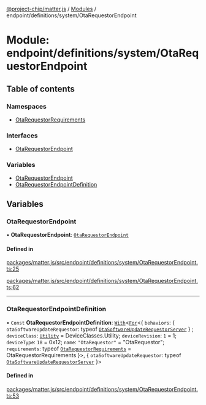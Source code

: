 [@project-chip/matter.js](../README.md) / [Modules](../modules.md) / endpoint/definitions/system/OtaRequestorEndpoint

# Module: endpoint/definitions/system/OtaRequestorEndpoint

## Table of contents

### Namespaces

- [OtaRequestorRequirements](endpoint_definitions_system_OtaRequestorEndpoint.OtaRequestorRequirements.md)

### Interfaces

- [OtaRequestorEndpoint](../interfaces/endpoint_definitions_system_OtaRequestorEndpoint.OtaRequestorEndpoint.md)

### Variables

- [OtaRequestorEndpoint](endpoint_definitions_system_OtaRequestorEndpoint.md#otarequestorendpoint)
- [OtaRequestorEndpointDefinition](endpoint_definitions_system_OtaRequestorEndpoint.md#otarequestorendpointdefinition)

## Variables

### OtaRequestorEndpoint

• **OtaRequestorEndpoint**: [`OtaRequestorEndpoint`](../interfaces/endpoint_definitions_system_OtaRequestorEndpoint.OtaRequestorEndpoint.md)

#### Defined in

[packages/matter.js/src/endpoint/definitions/system/OtaRequestorEndpoint.ts:25](https://github.com/project-chip/matter.js/blob/0c058ae17fdba4c0b89b8b13c309011d51782299/packages/matter.js/src/endpoint/definitions/system/OtaRequestorEndpoint.ts#L25)

[packages/matter.js/src/endpoint/definitions/system/OtaRequestorEndpoint.ts:62](https://github.com/project-chip/matter.js/blob/0c058ae17fdba4c0b89b8b13c309011d51782299/packages/matter.js/src/endpoint/definitions/system/OtaRequestorEndpoint.ts#L62)

___

### OtaRequestorEndpointDefinition

• `Const` **OtaRequestorEndpointDefinition**: [`With`](node_export._internal_.md#with)\<[`For`](behavior_cluster_export._internal_.EndpointType.md#for)\<\{ `behaviors`: \{ `otaSoftwareUpdateRequestor`: typeof [`OtaSoftwareUpdateRequestorServer`](../classes/behavior_definitions_ota_software_update_requestor_export.OtaSoftwareUpdateRequestorServer.md)  } ; `deviceClass`: [`Utility`](../enums/device_export.DeviceClasses.md#utility) = DeviceClasses.Utility; `deviceRevision`: ``1`` = 1; `deviceType`: ``18`` = 0x12; `name`: ``"OtaRequestor"`` = "OtaRequestor"; `requirements`: typeof [`OtaRequestorRequirements`](endpoint_definitions_system_OtaRequestorEndpoint.OtaRequestorRequirements.md) = OtaRequestorRequirements }\>, \{ `otaSoftwareUpdateRequestor`: typeof [`OtaSoftwareUpdateRequestorServer`](../classes/behavior_definitions_ota_software_update_requestor_export.OtaSoftwareUpdateRequestorServer.md)  }\>

#### Defined in

[packages/matter.js/src/endpoint/definitions/system/OtaRequestorEndpoint.ts:53](https://github.com/project-chip/matter.js/blob/0c058ae17fdba4c0b89b8b13c309011d51782299/packages/matter.js/src/endpoint/definitions/system/OtaRequestorEndpoint.ts#L53)

